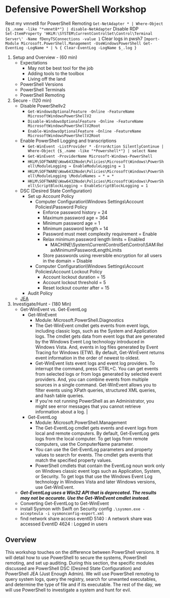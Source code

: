 # Defensive PowerShell Workshop  

Rest my vmnet8 for PowerShell Remoting
`Get-NetAdapter * | Where-Object {$_.name -like "*vmnet8*"} | disable-NetAdapter`
Disable RDP  
`Set-ItemProperty 'HKLM:\SYSTEM\CurrentControlSet\Control\Terminal Server\' -Name fDenyTSConnections -value 1`
Clear logs in pwsh7
`Import-Module Microsoft.PowerShell.Management -UseWindowsPowerShell Get-EventLog -LogName * | % { Clear-EventLog -LogName $_.log }`


1. Setup and Overview - (60 min)
    * Expectations
        * May not be best tool for the job
        * Adding tools to the toolbox
        * Living off the land
    * PowerShell Versions
    * PowerShell Terminals
    * PowerShell Remoting
2. Secure - (120 min)
    * Disable PowerShellv2
        * `Get-WindowsOptionalFeature -Online -FeatureName MicrosoftWindowsPowerShellV2`
        * `Disable-WindowsOptionalFeature -Online -FeatureName MicrosoftWindowsPowerShellV2Root`
        * `Enable-WindowsOptionalFeature -Online -FeatureName MicrosoftWindowsPowerShellV2Root`
    * Enable PowerShell Logging and transcriptions
        * `Get-WinEvent -ListProvider * -ErrorAction SilentlyContinue | Where-Object {$_.name -like "*Powershell*"} | select Name`
        * `Get-WinEvent -ProviderName Microsoft-Windows-PowerShell`
        * `HKLM\SOFTWARE\Wow6432Node\Policies\Microsoft\Windows\PowerShell\ModuleLogging → EnableModuleLogging = 1`
        * `HKLM\SOFTWARE\Wow6432Node\Policies\Microsoft\Windows\PowerShell\ModuleLogging \ModuleNames → * = *`
        * `HKLM\SOFTWARE\Wow6432Node\Policies\Microsoft\Windows\PowerShell\ScriptBlockLogging → EnableScriptBlockLogging = 1`
    * DSC (Desired State Configuration)
        * Set up Account Policy
            * Computer Configuration\Windows Settings\Account Policies\Password Policy
                * Enforce password history = 24
                * Maximum password age = 364
                * Minimum password age = 1
                * Minimum password length = 14
                * Password must meet complexity requirement = Enable
                * Relax minimum password length limits = Enabled
                    * MACHINE\System\CurrentControlSet\Control\SAM:RelaxMinimumPasswordLengthLimits
                * Store passwords using reversible encryption for all users in the domain = Disable
            * Computer Configuration\Windows Settings\Account Policies\Account Lockout Policy
                * Account lockout duration = 15
                * Account lockout threshold = 5
                * Reset lockout counter after = 15
        * Audit Policy
    * [JEA](https://github.com/P0w3rChi3f/JEA-Just-Enough-Admin)
3. Investigate/Hunt - (180 Min)
    * Get-WinEvent vs. Get-EventLog  
        * Get-WinEvent  
            * Module: Microsoft.PowerShell.Diagnostics
            * The Get-WinEvent cmdlet gets events from event logs, including classic logs, such as the System and Application logs. The cmdlet gets data from event logs that are generated by the Windows Event Log technology introduced in Windows Vista. And, events in log files generated by Event Tracing for Windows (ETW). By default, Get-WinEvent returns event information in the order of newest to oldest.
            * Get-WinEvent lists event logs and event log providers. To interrupt the command, press CTRL+C. You can get events from selected logs or from logs generated by selected event providers. And, you can combine events from multiple sources in a single command. Get-WinEvent allows you to filter events using XPath queries, structured XML queries, and hash table queries.
            * If you're not running PowerShell as an Administrator, you might see error messages that you cannot retrieve information about a log. |  
        * Get-EventLog  
            * Module: Microsoft.PowerShell.Management
            * The Get-EventLog cmdlet gets events and event logs from local and remote computers. By default, Get-EventLog gets logs from the local computer. To get logs from remote computers, use the ComputerName parameter.
            * You can use the Get-EventLog parameters and property values to search for events. The cmdlet gets events that match the specified property values.
            * PowerShell cmdlets that contain the EventLog noun work only on Windows classic event logs such as Application, System, or Security. To get logs that use the Windows Event Log technology in Windows Vista and later Windows versions, use Get-WinEvent.  
    * ***Get-EventLog uses a Win32 API that is deprecated. The results may not be accurate. Use the Get-WinEvent cmdlet instead.***
    * Converting Get-EventLog to Get-WinEvent
    * install Sysmon with Swift on Security config
        `.\sysmon.exe -accepteula -i sysmonconfig-export.xml`
    * find network share access
        eventID 5140 : A network share was accessed
        EventID 4624 : Logged in users

## Overview

This workshop touches on the difference between PowerShell versions.  It will detail how to use PowerShell to secure the systems, PowerShell remoting, and set up auditing.  During this section, the specific modules discussed are PowerShell DSC (Desired State Configuration) and PowerShell JEA (Just Enough Admin).  We will use PowerShell remoting to query system logs, query the registry, search for unwanted executables, and determine the type of file and if its executable.  The rest of the day, we will use PowerShell to investigate a system and hunt for evil.
